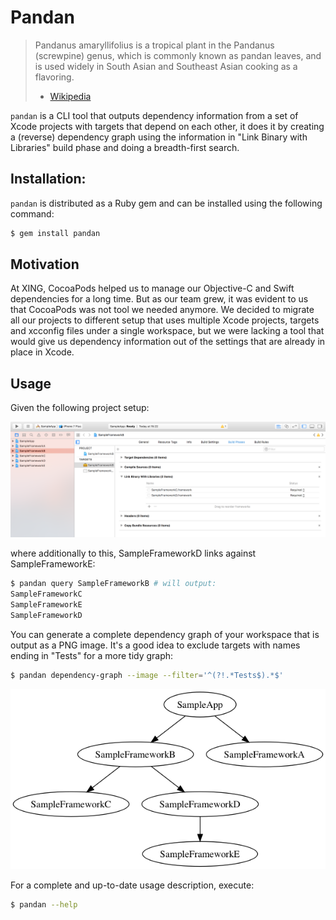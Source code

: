 # Pandan

> Pandanus amaryllifolius is a tropical plant in the Pandanus (screwpine) genus, which is commonly known as pandan leaves, and is used widely in South Asian and Southeast Asian cooking as a flavoring.
> - [Wikipedia](https://en.wikipedia.org/wiki/Pandanus_amaryllifolius)

`pandan` is a CLI tool that outputs dependency information from a set of Xcode projects with targets that depend on each other, it does it by creating a (reverse) dependency graph using the information in "Link Binary with Libraries" build phase and doing a breadth-first search.

## Installation:

`pandan` is distributed as a Ruby gem and can be installed using the following command:

```bash
$ gem install pandan
```

## Motivation

At XING, CocoaPods helped us to manage our Objective-C and Swift dependencies for a long time. But as our team grew, it was evident to us that CocoaPods was not tool we needed anymore. We decided to migrate all our projects to different setup that uses multiple Xcode projects, targets and xcconfig files under a single workspace, but we were lacking a tool that would give us dependency information out of the settings that are already in place in Xcode.

## Usage

Given the following project setup:

![sample_setup](images/sample_setup.png)

where additionally to this, SampleFrameworkD links against SampleFrameworkE:

```bash
$ pandan query SampleFrameworkB # will output:
SampleFrameworkC
SampleFrameworkE
SampleFrameworkD
```

You can generate a complete dependency graph of your workspace that is output as a PNG image. It's a good idea to exclude targets with names ending in "Tests" for a more tidy graph:

```bash
$ pandan dependency-graph --image --filter='^(?!.*Tests$).*$'
```

![sample_dependencies](images/sample_dependencies.png)

For a complete and up-to-date usage description, execute:

```bash
$ pandan --help
```
